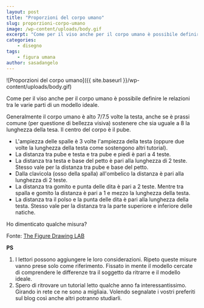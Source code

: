 ```yaml
---
layout: post
title: "Proporzioni del corpo umano"
slug: proporzioni-corpo-umano
image: /wp-content/uploads/body.gif
excerpt: "Come per il viso anche per il corpo umano è possibile definire le relazioni tra le varie parti di un modello ideale.  Generalmente il corpo umano è alto"
categories:
    - disegno
tags:
    - figura umana
author: sasadangelo
---
```


![Proporzioni del corpo umano]({{ site.baseurl }}/wp-content/uploads/body.gif)

Come per il viso anche per il corpo umano è possibile definire le relazioni tra le varie parti di un modello ideale. 

Generalmente il corpo umano è alto 7/7.5 volte la testa, anche se è prassi comune (per questione di bellezza visiva) sostenere che sia uguale a 8 la lunghezza della tesa. Il centro del corpo è il pube.

- L'ampiezza delle spalle è 3 volte l'ampiezza della testa (oppure due volte la lunghezza della testa come sostengono altri tutorial).
- La distanza tra pube e testa e tra pube e piedi è pari a 4 teste.
- La distanza tra testa e base del petto è pari alla lunghezza di 2 teste. Stesso vale per la distanza tra pube e base del petto.
- Dalla clavicola (osso della spalla) all'ombelico la distanza è pari alla lunghezza di 2 teste.
- La distanza tra gomito e punta delle dita è pari a 2 teste. Mentre tra spalla e gomito la distanza è pari a 1 e mezzo la lunghezza della testa.
- La distanza tra il polso e la punta delle dita è pari alla lunghezza della testa. Stesso vale per la distanza tra la parte superiore e inferiore delle natiche.

Ho dimenticato qualche misura?

Fonte: [The Figure Drawing LAB](http://drawinglab.evansville.edu/)

**PS**

1. I lettori possono aggiungere le loro considerazioni. Ripeto queste misure vanno prese solo come riferimento. Fissato in mente il modello cercate di comprendere le differenze tra il soggetto da ritrarre e il modello ideale.
2. Spero di ritrovare un tutorial letto qualche anno fa interessantissimo. Girando in rete ce ne sono a migliaia. Volendo segnalate i vostri preferiti sul blog così anche altri potranno studiarli.
